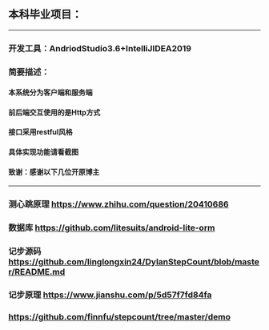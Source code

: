 ## 本科毕业项目：
---
### 开发工具：AndriodStudio3.6+IntelliJIDEA2019</br>
### 简要描述：</br>
#### 本系统分为客户端和服务端
#### 前后端交互使用的是Http方式
#### 接口采用restful风格
#### 具体实现功能请看截图

#### 致谢：感谢以下几位开原博主</br>
---
### 测心跳原理 https://www.zhihu.com/question/20410686</br>

### 数据库 https://github.com/litesuits/android-lite-orm</br>

### 记步源码 https://github.com/linglongxin24/DylanStepCount/blob/master/README.md </br>
### 记步原理 https://www.jianshu.com/p/5d57f7fd84fa </br>
### https://github.com/finnfu/stepcount/tree/master/demo
